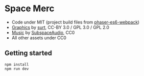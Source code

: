 # Space Merc

- Code under MIT (project build files from [phaser-es6-webpack](https://github.com/lean/phaser-es6-webpack))
- [Graphics](http://opengameart.org/content/space-merc) by [surt](http://opengameart.org/users/surt), CC-BY 3.0 / GPL 3.0 / GPL 2.0
- [Music](http://opengameart.org/content/5-chiptunes-action) by [SubspaceAudio](http://opengameart.org/users/subspaceaudio), CC0
- All other assets under CC0

## Getting started

    npm install
    npm run dev

